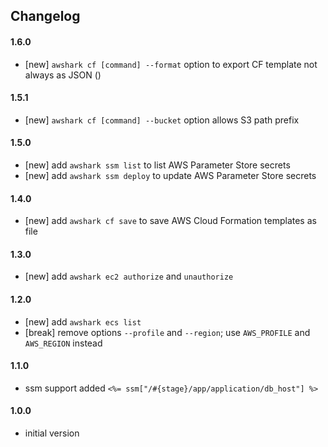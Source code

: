 ## Changelog

#### 1.6.0
- [new] `awshark cf [command] --format` option to export CF template not always as JSON ()

#### 1.5.1
- [new] `awshark cf [command] --bucket` option allows S3 path prefix

#### 1.5.0
- [new] add `awshark ssm list` to list AWS Parameter Store secrets
- [new] add `awshark ssm deploy` to update AWS Parameter Store secrets

#### 1.4.0
- [new] add `awshark cf save` to save AWS Cloud Formation templates as file

#### 1.3.0
- [new] add `awshark ec2 authorize` and `unauthorize`

#### 1.2.0
- [new] add `awshark ecs list`
- [break] remove options `--profile` and `--region`; use `AWS_PROFILE` and `AWS_REGION` instead

#### 1.1.0
- ssm support added `<%= ssm["/#{stage}/app/application/db_host"] %>`

#### 1.0.0
- initial version
